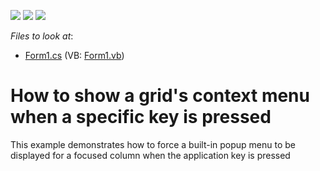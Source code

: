 <!-- default badges list -->
![](https://img.shields.io/endpoint?url=https://codecentral.devexpress.com/api/v1/VersionRange/128631530/13.1.4%2B)
[![](https://img.shields.io/badge/Open_in_DevExpress_Support_Center-FF7200?style=flat-square&logo=DevExpress&logoColor=white)](https://supportcenter.devexpress.com/ticket/details/E1175)
[![](https://img.shields.io/badge/📖_How_to_use_DevExpress_Examples-e9f6fc?style=flat-square)](https://docs.devexpress.com/GeneralInformation/403183)
<!-- default badges end -->
<!-- default file list -->
*Files to look at*:

* [Form1.cs](./CS/GridSample/Form1.cs) (VB: [Form1.vb](./VB/GridSample/Form1.vb))
<!-- default file list end -->
# How to show a grid's context menu when a specific key is pressed


<p>This example demonstrates how to force a built-in popup menu to be displayed for a focused column when the application key is pressed</p>

<br/>


